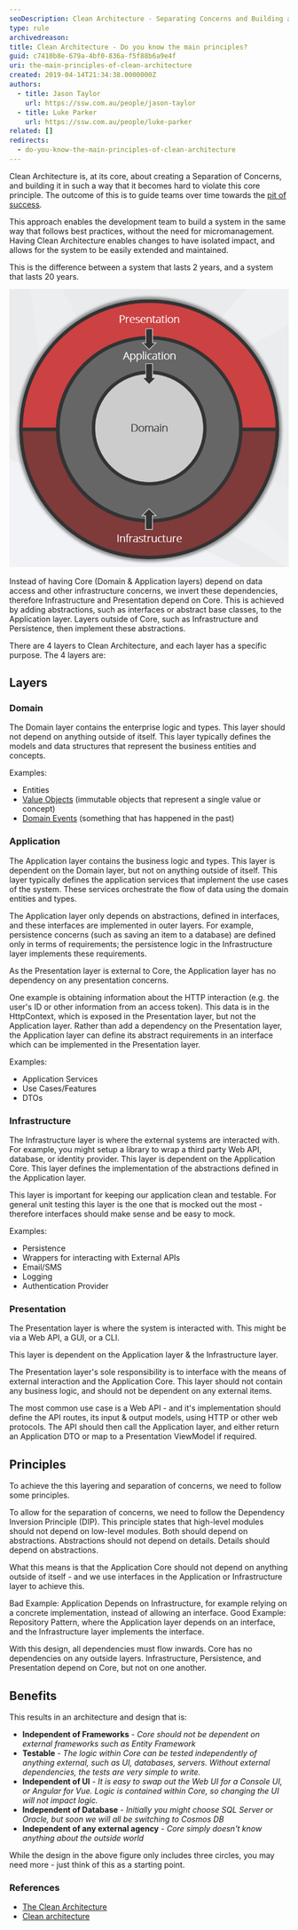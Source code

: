 ```yaml
---
seoDescription: Clean Architecture - Separating Concerns and Building a Lasting System Discover how Clean Architecture enables teams to build systems that can be easily extended and maintained, without micromanagement. Learn about its principles, layers, and benefits.
type: rule
archivedreason:
title: Clean Architecture - Do you know the main principles?
guid: c7410b8e-679a-4bf0-836a-f5f88b6a9e4f
uri: the-main-principles-of-clean-architecture
created: 2019-04-14T21:34:38.0000000Z
authors:
  - title: Jason Taylor
    url: https://ssw.com.au/people/jason-taylor
  - title: Luke Parker
    url: https://ssw.com.au/people/luke-parker
related: []
redirects:
  - do-you-know-the-main-principles-of-clean-architecture
---
```


Clean Architecture is, at its core, about creating a Separation of Concerns, and building it in such a way that it becomes hard to violate this core principle. The outcome of this is to guide teams over time towards the [pit of success](https://ricomariani.medium.com/the-pit-of-success-cfefc6cb64c8).

This approach enables the development team to build a system in the same way that follows best practices, without the need for micromanagement. Having Clean Architecture enables changes to have isolated impact, and allows for the system to be easily extended and maintained.

This is the difference between a system that lasts 2 years, and a system that lasts 20 years.

![Figure: Onion View of Clean Architecture](ca-diagram.png)

<!--endintro-->

Instead of having Core (Domain & Application layers) depend on data access and other infrastructure concerns, we invert these dependencies, therefore Infrastructure and Presentation depend on Core. This is achieved by adding abstractions, such as interfaces or abstract base classes, to the Application layer. Layers outside of Core, such as Infrastructure and Persistence, then implement these abstractions.

There are 4 layers to Clean Architecture, and each layer has a specific purpose. The 4 layers are:

## Layers

### Domain

The Domain layer contains the enterprise logic and types. This layer should not depend on anything outside of itself. This layer typically defines the models and data structures that represent the business entities and concepts.

Examples:

- Entities
- [Value Objects](https://learn.microsoft.com/en-us/dotnet/architecture/microservices/microservice-ddd-cqrs-patterns/implement-value-objects) (immutable objects that represent a single value or concept)
- [Domain Events](https://learn.microsoft.com/en-us/dotnet/architecture/microservices/microservice-ddd-cqrs-patterns/domain-events-design-implementation) (something that has happened in the past)

### Application

The Application layer contains the business logic and types. This layer is dependent on the Domain layer, but not on anything outside of itself. This layer typically defines the application services that implement the use cases of the system. These services orchestrate the flow of data using the domain entities and types.

The Application layer only depends on abstractions, defined in interfaces, and these interfaces are implemented in outer layers. For example, persistence concerns (such as saving an item to a database) are defined only in terms of requirements; the persistence logic in the Infrastructure layer implements these requirements.

As the Presentation layer is external to Core, the Application layer has no dependency on any presentation concerns.

One example is obtaining information about the HTTP interaction (e.g. the user's ID or other information from an access token). This data is in the HttpContext, which is exposed in the Presentation layer, but not the Application layer. Rather than add a dependency on the Presentation layer, the Application layer can define its abstract requirements in an interface which can be implemented in the Presentation layer.

Examples:

- Application Services
- Use Cases/Features
- DTOs

### Infrastructure

The Infrastructure layer is where the external systems are interacted with. For example, you might setup a library to wrap a third party Web API, database, or identity provider. This layer is dependent on the Application Core. This layer defines the implementation of the abstractions defined in the Application layer.

This layer is important for keeping our application clean and testable. For general unit testing this layer is the one that is mocked out the most - therefore interfaces should make sense and be easy to mock.

Examples:

- Persistence
- Wrappers for interacting with External APIs
- Email/SMS
- Logging
- Authentication Provider

### Presentation

The Presentation layer is where the system is interacted with. This might be via a Web API, a GUI, or a CLI.

This layer is dependent on the Application layer & the Infrastructure layer.

The Presentation layer's sole responsibility is to interface with the means of external interaction and the Application Core. This layer should not contain any business logic, and should not be dependent on any external items.

The most common use case is a Web API - and it's implementation should define the API routes, its input & output models, using HTTP or other web protocols. The API should then call the Application layer, and either return an Application DTO or map to a Presentation ViewModel if required.

## Principles

To achieve the this layering and separation of concerns, we need to follow some principles.

To allow for the separation of concerns, we need to follow the Dependency Inversion Principle (DIP). This principle states that high-level modules should not depend on low-level modules. Both should depend on abstractions. Abstractions should not depend on details. Details should depend on abstractions.

What this means is that the Application Core should not depend on anything outside of itself - and we use interfaces in the Application or Infrastructure layer to achieve this.

Bad Example: Application Depends on Infrastructure, for example relying on a concrete implementation, instead of allowing an interface.
Good Example: Repository Pattern, where the Application layer depends on an interface, and the Infrastructure layer implements the interface.

With this design, all dependencies must flow inwards. Core has no dependencies on any outside layers. Infrastructure, Persistence, and Presentation depend on Core, but not on one another.

## Benefits

This results in an architecture and design that is:

- **Independent of Frameworks** - _Core should not be dependent on external frameworks such as Entity Framework_
- **Testable** - _The logic within Core can be tested independently of anything external, such as UI, databases, servers. Without external dependencies, the tests are very simple to write._
- **Independent of UI** - _It is easy to swap out the Web UI for a Console UI, or Angular for Vue. Logic is contained within Core, so changing the UI will not impact logic._
- **Independent of Database** - _Initially you might choose SQL Server or Oracle, but soon we will all be switching to Cosmos DB_
- **Independent of any external agency** - _Core simply doesn't know anything about the outside world_

While the design in the above figure only includes three circles, you may need more - just think of this as a starting point.

### References

- [The Clean Architecture](http://blog.cleancoder.com/uncle-bob/2012/08/13/the-clean-architecture.html)
- [Clean architecture](https://docs.microsoft.com/en-us/dotnet/standard/modern-web-apps-azure-architecture/common-web-application-architectures#clean-architecture)
